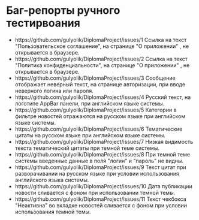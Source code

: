 <h1>Баг-репорты ручного тестирвоания</h1>
<ul>
  <li>https://github.com/gulyolik/DiplomaProject/issues/1 Ссылка на текст "Пользовательское соглашение", на странице "О приложении" , не открывается в браузере.</li>
  <li>https://github.com/gulyolik/DiplomaProject/issues/2 Ссылка на текст "Политика конфиденциальности", на странице "О приложении" , не открывается в браузере.</li>
  <li>https://github.com/gulyolik/DiplomaProject/issues/3 Сообщение отображает неверный текст, на странице авторизации, при вводе неверного логина или пароля.</li>
  <li>https://github.com/gulyolik/DiplomaProject/issues/4 Русский текст, на логотипе AppBar панели, при английском языке системы.</li>
  <li>https://github.com/gulyolik/DiplomaProject/issues/5 Категории в фильтре новостей отражаются на русском языке при английском языке системы.</li>
  <li>https://github.com/gulyolik/DiplomaProject/issues/6 Тематические цитаты на русском языке при английском языке системы.</li>
  <li>https://github.com/gulyolik/DiplomaProject/issues/7 Низкая видимость текста тематический цитаты при темной теме системы.</li>
  <li>https://github.com/gulyolik/DiplomaProject/issues/8 При темной теме системы введенные данные в поля "логин" и "пароль" не видны.</li>
  <li>https://github.com/gulyolik/DiplomaProject/issues/9 Текст цитат при разворачивании на русском языке при условии использования английского языка системы.</li>
  <li>https://github.com/gulyolik/DiplomaProject/issues/10 Дата публикации новости сливается с фоном при использовании темной темы.</li>
  <li>https://github.com/gulyolik/DiplomaProject/issues/11 Текст чекбокса "Неактивна" во вкладке новостей сливается с фоном при условии использования темной темы.</li>
</ul>

